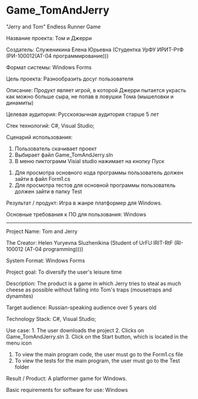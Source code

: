 # Game_TomAndJerry
"Jerry and Tom" Endless Runner Game

Название проекта: Том и Джерри

Создатель: Служеникина Елена Юрьевна (Студентка УрФУ ИРИТ-РтФ (РИ-100012(АТ-04 программирование)))

Формат системы: Windows Forms

Цель проекта: Разнообразить досуг пользователя

Описание: Продукт являет игрой, в которой Джерри пытается украсть как можно больше сыра, не попав в ловушки Тома (мышеловки и динамиты)

Целевая аудитория: Русскоязычная аудитория старше 5 лет

Стек технологий:  С#, Visual Studio;

Сценарий использования:
  1.	Пользователь скачивает проект
  2.	Выбирает файл Game_TomAndJerry.sln
  3.	В меню пиктограмм Visial studio нажимает на кнопку Пуск
1) Для просмотра основного кода программы пользователь должен зайти в файл Form1.cs
2) Для просмотра тестов для основной программы пользователь должен зайти в папку Test

Результат / продукт: Игра в жанре платформер для Windows. 

Основные требования к ПО для пользования: Windows
_________________________________________________________________________________________________________________________________________________________________________________
Project Name: Tom and Jerry

The Creator: Helen Yuryevna Sluzhenikina (Student of UrFU IRIT-RtF (RI-100012 (AT-04 programming))))

System Format: Windows Forms

Project goal: To diversify the user's leisure time

Description: The product is a game in which Jerry tries to steal as much cheese as possible without falling into Tom's traps (mousetraps and dynamites)

Target audience: Russian-speaking audience over 5 years old

Technology Stack: C#, Visual Studio;

Use case:
	1. The user downloads the project
	2. Clicks on Game_TomAndJerry.sln
	3. Click on the Start button, which is located in the menu icon
 1) To view the main program code, the user must go to the Form1.cs file
 2) To view the tests for the main program, the user must go to the Test folder

Result / Product: A platformer game for Windows.

Basic requirements for software for use: Windows

